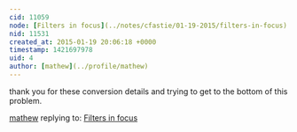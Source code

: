 ```yaml
---
cid: 11059
node: [Filters in focus](../notes/cfastie/01-19-2015/filters-in-focus)
nid: 11531
created_at: 2015-01-19 20:06:18 +0000
timestamp: 1421697978
uid: 4
author: [mathew](../profile/mathew)
---
```


thank you for these conversion details and trying to get to the bottom of this problem.

[mathew](../profile/mathew) replying to: [Filters in focus](../notes/cfastie/01-19-2015/filters-in-focus)

